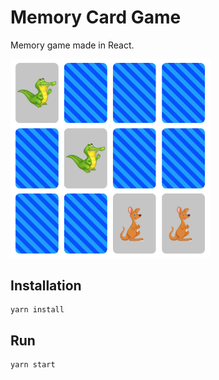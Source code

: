 # Memory Card Game
Memory game made in React.

[<img src="images/memory-card-board.png" width="320"/>](images/memory-card-board.png)


## Installation
```
yarn install
```

## Run
```
yarn start
```